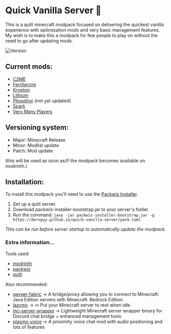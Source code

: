 # Quick Vanilla Server 💨
This is a quilt minecraft modpack focused on delivering the quickest vanilla experience with optimization mods and very basic management features. My wish is to make this a modpack for few people to play on without the need to go after updating mods.

![Version](https://img.shields.io/github/v/release/derspyy/quick-vanilla-server?display_name=tag&sort=semver)
## Current mods:
- [C2ME](https://modrinth.com/mod/c2me-fabric)
- [Ferritecore](https://modrinth.com/mod/ferrite-core)
- [Krypton](https://modrinth.com/mod/krypton)
- [Lithium](https://modrinth.com/mod/lithium)
- [Phosphor](https://modrinth.com/mod/phosphor) (not yet updated)
- [Spark](https://modrinth.com/mod/spark)
- [Very Many Players](https://modrinth.com/mod/vmp-fabric)
## Versioning system:
- Major: Minecraft Release
- Minor: Modlist update
- Patch: Mod update

(this will be used as soon as/if the modpack becomes available on modrinth.)
## Installation:
To install this modpack you'll need to use the [Packwiz Installer](https://github.com/packwiz/packwiz-installer-bootstrap/releases).
1) Set up a quilt server.
2) Download packwiz-installer-bootstrap.jar to your server's folder.
3) Run the command: 
`java -jar packwiz-installer-bootstrap.jar -g https://derspyy.github.io/quick-vanilla-server/pack.toml`

_This can be run before server startup to automatically update the modpack._
### Extra information...
Tools used:
 - [modrinth](https://docs.modrinth.com/)
 - [packwiz](https://packwiz.infra.link/)
 - [quilt](https://quiltmc.org/)

Also recommended:
- [geyser-fabric](https://github.com/GeyserMC/Geyser-Fabric) -> A bridge/proxy allowing you to connect to Minecraft: Java Edition servers with Minecraft: Bedrock Edition.
- [lazymc](https://github.com/timvisee/lazymc) -> 💤 Put your Minecraft server to rest when idle.
- [mc-server-wrapper](https://github.com/Cldfire/mc-server-wrapper) -> Lightweight Minecraft server wrapper binary for Discord chat bridge + enhanced management tools
- [plasmo-voice](https://modrinth.com/mod/plasmo-voice) -> A proximity voice chat mod with audio positioning and lots of features
